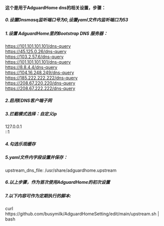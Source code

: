 <h4>这个是用于AdguardHome dns的相关设置，步骤：</h4>
<h5>0.设置Dnsmasq监听端口号为0,设置yaml文件内监听端口为53</h5>
<h5>1.设置 AdguardHome里的Bootstrap DNS 服务器：</h5>

  https://101.101.101.101/dns-query<br>
  https://45.125.0.26/dns-query<br>
  https://103.2.57.6/dns-query<br>
  https://101.101.101.101/dns-query<br>
  https://8.8.4.4/dns-query<br>
  https://104.16.248.249/dns-query<br>
  https://185.222.222.222/dns-query<br>
  https://208.67.220.220/dns-query<br>
  https://208.67.222.222/dns-query<br>

<h5>2.启用EDNS客户端子网</h5>

<h5>3.拦截模式选择：自定义ip</h5>
  127.0.0.1<br>
  ::1<br>
<h5>4.勾选乐观缓存</h5>
<h5>5.yaml文件内字段设置并保存：</h5>

  upstream_dns_file: /usr/share/adguardhome.upstream

<h5>6.以上步骤，作为首次使用AdguardHome的初次设置</h5>

<h5>7.以下内容可作为定期执行的脚本:</h5>
 curl https://github.com/busymilk/AdguardHomeSetting/edit/main/upstream.sh | bash

  

 
 


